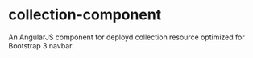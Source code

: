 collection-component
====================

An AngularJS component for deployd collection resource optimized for Bootstrap 3 navbar.
